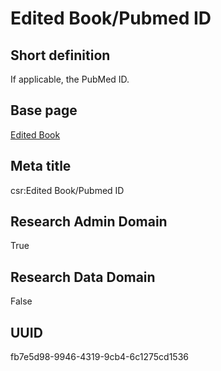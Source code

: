 # Edited Book/Pubmed ID
## Short definition
If applicable, the PubMed ID.
## Base page
[Edited Book](https://github.com/EuroCRIS/CASRAI-Dictionairies/blob/main/Objects/Edited%20Book.md)
## Meta title
csr:Edited Book/Pubmed ID
## Research Admin Domain
True
## Research Data Domain
False
## UUID
fb7e5d98-9946-4319-9cb4-6c1275cd1536
